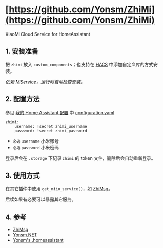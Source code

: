 # [https://github.com/Yonsm/ZhiMi](https://github.com/Yonsm/ZhiMi)

XiaoMi Cloud Service for HomeAssistant

## 1. 安装准备

把 `zhimi` 放入 `custom_components`；也支持在 [HACS](https://hacs.xyz/) 中添加自定义库的方式安装。

_依赖 [MiService](https://github.com/Yonsm/MiService)，运行时自动检查安装。_

## 2. 配置方法

参见 [我的 Home Assistant 配置](https://github.com/Yonsm/.homeassistant) 中 [configuration.yaml](https://github.com/Yonsm/.homeassistant/blob/main/configuration.yaml)

```
zhimi:
    username: !secret zhimi_username
    password: !secret zhimi_password
```

-   `必选` `username` 小米账号
-   `必选` `password` 小米密码

登录后会在 `.storage` 下记录 `zhimi` 的 token 文件，删除后会自动重新登录。

## 3. 使用方式

在其它插件中使用 `get_miio_service()`，如 [ZhiMsg](https://github.com/Yonsm/ZhiMsg)。

后续如果有必要可以暴露其它服务。

## 4. 参考

-   [ZhiMsg](https://github.com/Yonsm/ZhiMsg)
-   [Yonsm.NET](https://yonsm.github.io)
-   [Yonsm's .homeassistant](https://github.com/Yonsm/.homeassistant)